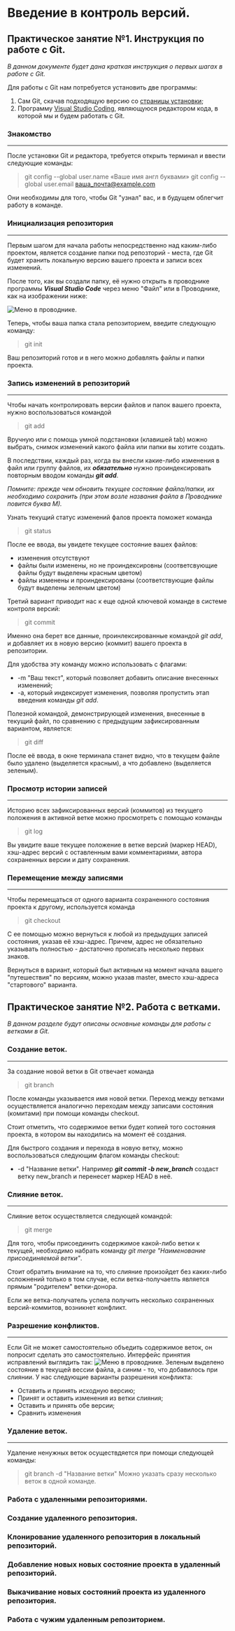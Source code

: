 # Введение в контроль версий.

## Практическое занятие №1. Инструкция по работе с Git.

*В данном документе будет дана краткая инструкция о первых шагах в работе с Git.*

Для работы с Git нам потребуется установить две программы:

1. Сам Git, скачав подходящую версию со [страницы установки](https://git-scm.com/downloads);
2. Программу [Visual Studio Coding](https://code.visualstudio.com/download), являющуюся редактором кода, в которой мы и будем работать с Git.

### **Знакомство**
---
После установки Git и редактора, требуется открыть терминал и ввести следующие команды:

>git config --global user.name «Ваше имя англ буквами»
>git config --global user.email ваша_почта@example.com

Они необходимы для того, чтобы Git "узнал" вас, и в будущем облегчит работу в команде. 

### **Инициализация репозитория**
---
Первым шагом для начала работы непосредственно над каким-либо проектом, является создание папки под репозторий - места, где Git будет хранить локальную версию вашего проекта и записи всех изменений.

После того, как вы создали папку, её нужно открыть в проводнике программы __*Visual Studio Code*__ через меню "Файл" или в Проводнике, как на изображении ниже: 

![Меню в проводнике](Repo.jpg).

Теперь, чтобы ваша папка стала репозиторием, введите следующую команду:

>git init

Ваш репозиторий готов и в него можно добавлять файлы и папки проекта.

### **Запись изменений в репозиторий**
---
Чтобы начать контролировать версии файлов и папок вашего проекта, нужно воспользоваться командой

>git add

Вручную или с помощь умной подстановки (клавишей tab) можно выбрать, снимок изменений какого файла или папки вы хотите создать.

В последствии, каждый раз, когда вы внесли какие-либо изменения в файл или группу файлов, их __*обязательно*__ нужно проиндексировать повторным вводом команды __*git add*__.

*Помните: прежде чем обновить текущее состояние файла/папки, их необходимо сохранить (при этом возле названия файла в Проводнике повится буква М).*

Узнать текущий статус изменений фалов проекта поможет команда
>git status

После ее ввода, вы увидете текущее состояние вашех файлов:
* изменения отсутствуют
* файлы были изменены, но не проиндексировны (соответсвующие файлы будут выделены красным цветом)
* файлы изменены и проиндексированы (соответствующие файлы будут выделены зеленым цветом)

Третий вариант приводит нас к еще одной ключевой команде в системе контроля версий:

>git commit

Именно она берет все данные, проинлексированные командой _*git add*_, и добавляет их в новую версию (коммит) вашего проекта в репозитории.

Для удобства эту команду можно использовать с флагами:

* -m "Ваш текст", который позволяет добавить описание внесенных изменений;
* -a, который индексирует изменения, позволяя пропустить этап введения команды _*git add*_. 

Полезной командой, демонстрирующей изменения, внесенные в текущий файл, по сравнению с предыдущим зафиксированным вариантом, является:

>git diff

После её ввода, в окне терминала станет видно, что в текущем файле было удалено (выделяется красным), а что добавлено (выделяется зеленым).

### **Просмотр истории записей**
---
Историю всех зафиксированных версий (коммитов) из текущего положения в активной ветке можно просмотреть с помощью команды

>git log

Вы увидите ваше текущее положение в ветке версий (маркер HEAD), хэш-адрес версий с оставленным вами комментариями, автора сохраненных версии и дату сохранения.  

### **Перемещение между записями**
---

Чтобы перемещаться от одного варианта сохраненного состояния проекта к другому, используется команда

>git checkout

С ее помощью можно вернуться к любой из предыдущих записей состояния, указав её хэш-адрес. Причем, адрес не обязательно указывать полностью - достаточно прописать несколько первых знаков.

Вернуться в вариант, который был активным на момент начала вашего "путешествия" по версиям, можно указав master, вместо хэш-адреса "стартового" варианта. 

## Практическое занятие №2. Работа с ветками.

*В данном разделе будут описаны основные команды для работы с ветками в Git.*

### Создание веток.
---
За создание новой ветки в Git отвечает команда

>git branch

После команды указывается имя новой ветки.
Переход между ветками осуществляется аналогично переходам между записами состояния (комитами) при помощи команды checkout.

Стоит отметить, что содержимое ветки будет копией того состояния проекта, в котором вы находились на момент её создания.

Для быстрого создания и перехода в новую ветку, можно воспользоваться следующим флагом команды checkout:

* -d "Название ветки". Например __*git commit -b new_branch*__ создаст ветку new_branch и перенесет маркер HEAD в неё.

### Слияние веток.
---
Слияние веток осуществляется следующей командой:

>git merge

Для того, чтобы присоединить содержимое какой-либо ветки к текущей, необходимо набрать команду _*git merge "Наименование присоединяемой ветки"*_.

Стоит обратить внимание на то, что слияние произойдет без каких-либо осложнений только в том случае, если ветка-получаетль является прямым "родителем" ветки-донора.

Если же ветка-получатель успела получить несколько сохраненных версий-коммитов, возникнет конфликт. 

### Разрешение конфликтов.
---
Если Git не может самостоятельно объедить содержимое веток, он попросит сделать это самостоятельно. 
Интерфейс принятия исправлений выглядить так:
![Меню в проводнике](Conflict.jpg).
Зеленым выделено состояние в текущей вессии файла, а синим - то, что добавилось при слиянии.
У нас следующие варианты разрешения конфликта:

* Оставить и принять исходную версию;
* Принят и оставить изменения из ветки слияния;
* Оставить и принять обе версии;
* Сравнить изменения

### Удаление веток.
---
Удаление ненужных веток осуществдяется при помощи следующей команды:
> git branch -d "Название ветки"
Можно указать сразу несколько веток в одной команде.

### Работа с удаленными репозиториями.

### Создание удаленного репозитория.

### Клонирование удаленного репозитория в локальный репозиторий.

### Добавление новых новых состояние проекта в удаленный репозиторий.

### Выкачивание новых состояний проекта из удаленного репозитория.

### Работа с чужим удаленным репозиторием.